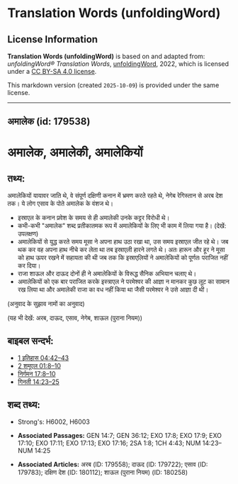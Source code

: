 # Translation Words (unfoldingWord)

## License Information

**Translation Words (unfoldingWord)** is based on and adapted from: _unfoldingWord® Translation Words_, [unfoldingWord](https://unfoldingword.org/utw), 2022, which is licensed under a [CC BY-SA 4.0 license](https://creativecommons.org/licenses/by-sa/4.0/legalcode.en).

This markdown version (created `2025-10-09`) is provided under the same license.



--------------------------------

## अमालेक (id: 179538)

अमालेक, अमालेकी, अमालेकियों
===========================

तथ्य:
-----

अमालेकियों यायावर जाति थे, वे संपूर्ण दक्षिणी कनान में भ्रमण करते रहते थे, नेगेब रेगिस्तान से अरब देश तक। ये लोग एसाव के पोते अमालेक के वंशज थे।

* इस्राएल के कनान प्रवेश के समय से ही अमालेकी उनके कट्टर विरोधी थे।
* कभी\-कभी "अमालेक" शब्द प्रतीकातमक रूप में अमालेकियों के लिए भी काम में लिया गया है। (देखें: उपलक्षण)
* अमालेकियों से युद्ध करते समय मूसा ने अपना हाथ उठा रखा था, उस समय इस्राएल जीत रहे थे। जब थक कर वह अपना हाथ नीचे कर लेता था तब इस्राएली हारने लगते थे। अतः हारून और हूर ने मूसा को हाथ ऊपर रखने में सहायता की थी जब तक कि इस्राएलियों ने अमालेकियों को पूर्णतः पराजित नहीं कर दिया।
* राजा शाऊल और दाऊद दोनों ही ने अमालेकियों के विरूद्ध सैनिक अभियान चलाए थे।
* अमालेकियों को एक बार पराजित करके इस्त्राएल ने परमेश्वर की आज्ञा न मानकर कुछ लूट का सामान रख लिया था और अमालेकी राजा का वध नहीं किया था जैसी परमेश्वर ने उसे आज्ञा दी थी।

(अनुवाद के सुझाव नामों का अनुवाद)

(यह भी देखें: अरब, दाऊद, एसाव, नेगेब, शाऊल (पुराना नियम))

बाइबल सन्दर्भ:
--------------

* [1 इतिहास 04:42–43](https://ref.ly/1Chr0:0)
* [2 शमूएल 01:8–10](https://ref.ly/2Sam0:0)
* [निर्गमन 17:8–10](https://ref.ly/Exod17:8-Exod17:10)
* [गिनती 14:23–25](https://ref.ly/Num14:23-Num14:25)

शब्द तथ्य:
----------

* Strong's: H6002, H6003

* **Associated Passages:** GEN 14:7; GEN 36:12; EXO 17:8; EXO 17:9; EXO 17:10; EXO 17:11; EXO 17:13; EXO 17:16; 2SA 1:8; 1CH 4:43; NUM 14:23–NUM 14:25
* **Associated Articles:** अरब (ID: 179558); दाऊद (ID: 179722); एसाव (ID: 179783); दक्षिण देश (ID: 180112); शाऊल (पुराना नियम) (ID: 180258)

